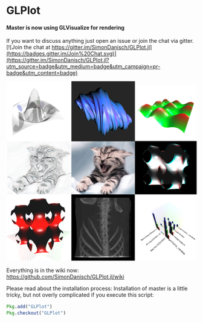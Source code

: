 # GLPlot
#### Master is now using GLVisualize for rendering

If you want to discuss anything just open an issue or join the chat via gitter.
[![Join the chat at https://gitter.im/SimonDanisch/GLPlot.jl](https://badges.gitter.im/Join%20Chat.svg)](https://gitter.im/SimonDanisch/GLPlot.jl?utm_source=badge&utm_medium=badge&utm_campaign=pr-badge&utm_content=badge)

![Overview](docs/glplot.jpg)

Everything is in the wiki now:
https://github.com/SimonDanisch/GLPlot.jl/wiki

Please read about the installation process:
Installation of master is a little tricky, but not overly complicated if you execute this script:
```Julia
Pkg.add("GLPlot")
Pkg.checkout("GLPlot")
```
